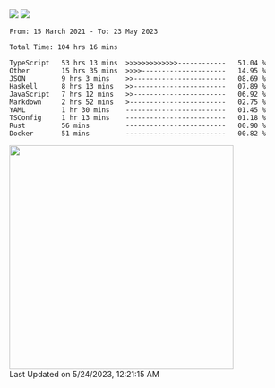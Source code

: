<div>
  <img src="https://github-readme-stats.vercel.app/api?username=naporin0624&count_private=true&show_icons=true" />
  <img src="https://github-readme-stats.vercel.app/api/top-langs/?username=naporin0624&layout=compact&hide=css" />
  <!--START_SECTION:waka-->

```text
From: 15 March 2021 - To: 23 May 2023

Total Time: 104 hrs 16 mins

TypeScript   53 hrs 13 mins  >>>>>>>>>>>>>------------   51.04 %
Other        15 hrs 35 mins  >>>>---------------------   14.95 %
JSON         9 hrs 3 mins    >>-----------------------   08.69 %
Haskell      8 hrs 13 mins   >>-----------------------   07.89 %
JavaScript   7 hrs 12 mins   >>-----------------------   06.92 %
Markdown     2 hrs 52 mins   >------------------------   02.75 %
YAML         1 hr 30 mins    -------------------------   01.45 %
TSConfig     1 hr 13 mins    -------------------------   01.18 %
Rust         56 mins         -------------------------   00.90 %
Docker       51 mins         -------------------------   00.82 %
```

<!--END_SECTION:waka-->
  
  <!--START_SECTION:lapras-card-->
<a href="https://lapras.com/public/CDQE7TF" target="_blank" rel="noopener noreferrer"><img src="https://lapras-card-generator.vercel.app/api/svg?e=3.56&b=3.48&i=3.5&b1=%23232323&b2=%236d6d6d&i1=%23212121&i2=%23818181&l=ja" width="400" ></a>  
Last Updated on 5/24/2023, 12:21:15 AM
<!--END_SECTION:lapras-card-->
</div>
